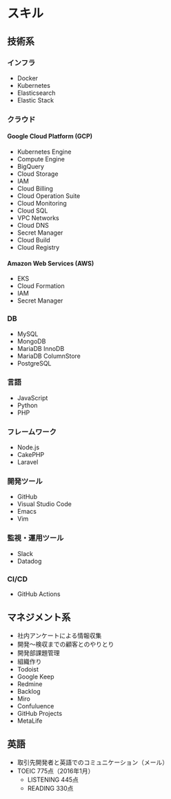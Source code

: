 # スキル

## 技術系

### インフラ
* Docker
* Kubernetes
* Elasticsearch
* Elastic Stack

### クラウド

#### Google Cloud Platform (GCP)
* Kubernetes Engine
* Compute Engine
* BigQuery
* Cloud Storage
* IAM
* Cloud Billing
* Cloud Operation Suite
* Cloud Monitoring
* Cloud SQL
* VPC Networks
* Cloud DNS
* Secret Manager
* Cloud Build
* Cloud Registry

#### Amazon Web Services (AWS)
* EKS
* Cloud Formation
* IAM
* Secret Manager


### DB
* MySQL
* MongoDB
* MariaDB InnoDB
* MariaDB ColumnStore
* PostgreSQL

### 言語
* JavaScript
* Python
* PHP

### フレームワーク
* Node.js
* CakePHP
* Laravel

### 開発ツール
* GitHub
* Visual Studio Code
* Emacs
* Vim

### 監視・運用ツール
* Slack
* Datadog

### CI/CD
* GitHub Actions

## マネジメント系
* 社内アンケートによる情報収集
* 開発〜検収までの顧客とのやりとり
* 開発部課題管理
* 組織作り
* Todoist
* Google Keep
* Redmine
* Backlog
* Miro
* Confuluence
* GitHub Projects
* MetaLife



## 英語
* 取引先開発者と英語でのコミュニケーション（メール）
* TOEIC 775点（2016年1月）
    * LISTENING 445点
    * READING 330点
